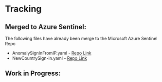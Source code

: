 # Tracking

## Merged to Azure Sentinel:
The following files have already been merge to the Microsoft Azure Sentinel Repo
- AnomalySignInFromIP.yaml - [Repo Link](https://github.com/Azure/Azure-Sentinel/blob/master/Detections/Anomalies/SignInAnomaly.yaml)
- NewCountrySign-in.yaml - [Repo Link](https://github.com/Azure/Azure-Sentinel/blob/master/Detections/SigninLogs/NewCountryValidCreds.yaml)

## Work in Progress:
